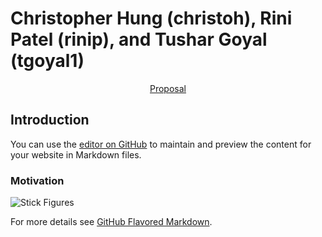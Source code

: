 
# Christopher Hung (christoh), Rini Patel (rinip), and Tushar Goyal (tgoyal1)

<div style="text-align: center;"><a class="nav"  href="https://rinipatel.github.io/PoseCapture/proposal" target="_blank">Proposal</a></div>

## Introduction

You can use the [editor on GitHub](https://github.com/RiniPatel/PoseCapture/edit/master/README.md) to maintain and preview the content for your website in Markdown files.

### Motivation
![Stick Figures](http://vis.uky.edu/~gravity/Research/Mocap/Mocap_files/image002.jpg)

For more details see [GitHub Flavored Markdown](https://guides.github.com/features/mastering-markdown/).
